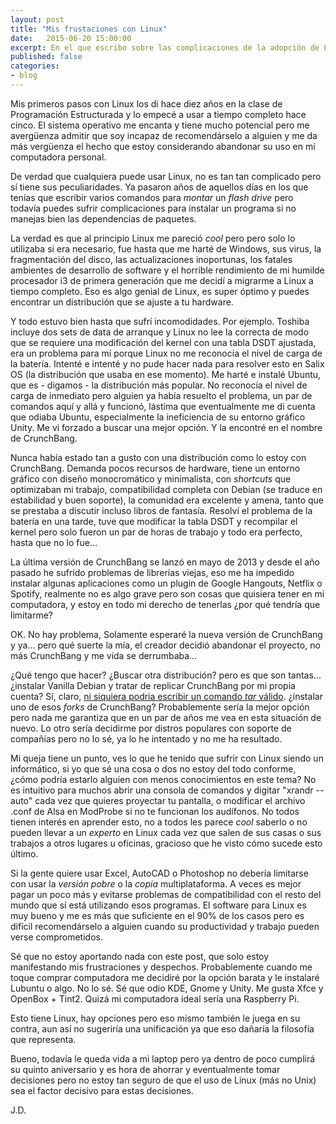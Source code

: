 ```yaml
---
layout: post
title: "Mis frustaciones con Linux"
date:   2015-06-20 15:00:00
excerpt: En el que escribo sobre las complicaciones de la adopción de Linux y mi reciente incapacidad de recomendar este sistema operativo.
published: false
categories:
- blog
---
```

Mis primeros pasos con Linux los di hace diez años en la clase de Programación Estructurada y lo empecé a usar a tiempo completo hace cinco. El sistema operativo me encanta y tiene mucho potencial pero me avergüenza admitir que soy incapaz de recomendárselo a alguien y me da más vergüenza el hecho que estoy considerando abandonar su uso en mi computadora personal.

De verdad que cualquiera puede usar Linux, no es tan tan complicado pero sí tiene sus peculiaridades. Ya pasaron años de aquellos días en los que tenías que escribir varios comandos para *montar* un *flash drive* pero todavía puedes sufrir complicaciones para instalar un programa si no manejas bien las dependencias de paquetes.

La verdad es que al principio Linux me pareció *cool* pero pero solo lo utilizaba si era necesario, fue hasta que me harté de Windows, sus virus, la fragmentación del disco, las actualizaciones inoportunas, los fatales ambientes de desarrollo de software y el horrible rendimiento de mi humilde procesador i3 de primera generación que me decidí a migrarme a Linux a tiempo completo. Eso es algo genial de Linux, es super óptimo y puedes encontrar un distribución que se ajuste a tu hardware.

Y todo estuvo bien hasta que sufrí incomodidades. Por ejemplo. Toshiba incluye dos sets de data de arranque y Linux no lee la correcta de modo que se requiere una modificación del kernel con una tabla DSDT ajustada, era un problema para mí porque Linux no me reconocía el nivel de carga de la batería. Intenté e intenté y no pude hacer nada para resolver esto en Salix OS (la distribución que usaba en ese momento). Me harté e instalé Ubuntu, que es - digamos - la distribución más popular. No reconocía el nivel de carga de inmediato pero alguien ya había resuelto el problema, un par de comandos aquí y allá y funcionó, lástima que eventualmente me di cuenta que odiaba Ubuntu, especialmente la ineficiencia de su entorno gráfico Unity. Me vi forzado a buscar una mejor opción. Y la encontré en el nombre de CrunchBang.

Nunca había estado tan a gusto con una distribución como lo estoy con CrunchBang. Demanda pocos recursos de hardware, tiene un entorno gráfico con diseño monocromático y minimalista, con *shortcuts* que optimizaban mi trabajo, compatibilidad completa con Debian (se traduce en estabilidad y buen soporte), la comunidad era excelente y amena, tanto que se prestaba a discutir incluso libros de fantasía. Resolví el problema de la batería en una tarde, tuve que modificar la tabla DSDT y recompilar el kernel pero solo fueron un par de horas de trabajo y todo era perfecto, hasta que no lo fue...

La última versión de CrunchBang se lanzó en mayo de 2013 y desde el año pasado he sufrido problemas de librerías viejas, eso me ha impedido instalar algunas aplicaciones como un plugin de Google Hangouts, Netflix o Spotify, realmente no es algo grave pero son cosas que quisiera tener en mi computadora, y estoy en todo mi derecho de tenerlas ¿por qué tendría que limitarme? 

OK. No hay problema, Solamente esperaré la nueva versión de CrunchBang y ya... pero qué suerte la mía, el creador decidió abandonar el proyecto, no más CrunchBang y me vida se derrumbaba...

¿Qué tengo que hacer? ¿Buscar otra distribución? pero es que son tantas... ¿instalar Vanilla Debian y tratar de replicar CrunchBang por mi propia cuenta? Sí, claro, [ni siquiera podria escribir un comando *tar* válido](https://xkcd.com/1168/). ¿instalar uno de esos *forks* de CrunchBang? Probablemente sería la mejor opción pero nada me garantiza que en un par de años me vea en esta situación de nuevo. Lo otro sería decidirme por distros populares con soporte de compañías pero no lo sé, ya lo he intentado y no me ha resultado.

Mi queja tiene un punto, ves lo que he tenido que sufrir con Linux siendo un informático, si yo que sé una cosa o dos no estoy del todo conforme, ¿cómo podría estarlo alguien con menos conocimientos en este tema? No es intuitivo para muchos abrir una consola de comandos y digitar "xrandr --auto" cada vez que quieres proyectar tu pantalla, o modificar el archivo .conf de Alsa en ModProbe si no te funcionan los audífonos. No todos tienen interés en aprender esto, no a todos les parece *cool* saberlo o no pueden llevar a un *experto* en Linux cada vez que salen de sus casas o sus trabajos a otros lugares u oficinas, gracioso que he visto cómo sucede esto último.

Si la gente quiere usar Excel, AutoCAD o Photoshop no debería limitarse con usar la *versión pobre* o la *copia* multiplataforma. A veces es mejor pagar un poco más y evitarse problemas de compatibilidad con el resto del mundo que sí está utilizando esos programas. El software para Linux es muy bueno y me es más que suficiente en el 90% de los casos pero es difícil recomendárselo a alguien cuando su productividad y trabajo pueden verse comprometidos.

Sé que no estoy aportando nada con este post, que solo estoy manifestando mis frustraciones y despechos. Probablemente cuando me toque comprar computadora me decidiré por la opción barata y le instalaré Lubuntu o algo. No lo sé. Sé que odio KDE, Gnome y Unity. Me gusta Xfce y OpenBox + Tint2. Quizá mi computadora ideal sería una Raspberry Pi.

Esto tiene Linux, hay opciones pero eso mismo también le juega en su contra, aun así no sugeriría una unificación ya que eso dañaría la filosofía que representa.

Bueno, todavía le queda vida a mi laptop pero ya dentro de poco cumplirá su quinto aniversario y es hora de ahorrar y eventualmente tomar decisiones pero no estoy tan seguro de que el uso de Linux (más no Unix) sea el factor decisivo para estas decisiones.

J.D.